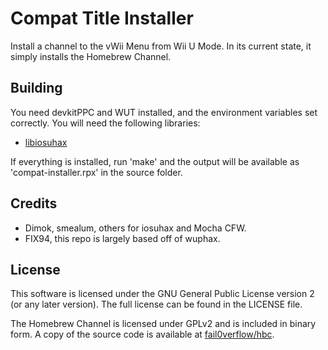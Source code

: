 # Compat Title Installer

Install a channel to the vWii Menu from Wii U Mode. In its current state, it
simply installs the Homebrew Channel.

## Building

You need devkitPPC and WUT installed, and the environment variables set
correctly. You will need the following libraries:

* [libiosuhax](https://github.com/wiiu-env/libiosuhax)

If everything is installed, run 'make' and the output will be available as
'compat-installer.rpx' in the source folder.

## Credits

* Dimok, smealum, others for iosuhax and Mocha CFW.
* FIX94, this repo is largely based off of wuphax.

## License

This software is licensed under the GNU General Public License version 2 (or any
later version). The full license can be found in the LICENSE file.

The Homebrew Channel is licensed under GPLv2 and is included in binary form. A
copy of the source code is available at
[fail0verflow/hbc](https://github.com/fail0verflow/hbc).
